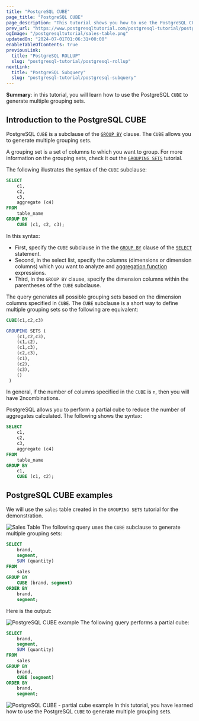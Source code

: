 ```yaml
---
title: "PostgreSQL CUBE"
page_title: "PostgreSQL CUBE"
page_description: "This tutorial shows you how to use the PostgreSQL CUBE to generate multiple grouping sets."
prev_url: "https://www.postgresqltutorial.com/postgresql-tutorial/postgresql-cube/"
ogImage: "/postgresqltutorial/sales-table.png"
updatedOn: "2024-07-01T01:06:31+00:00"
enableTableOfContents: true
previousLink: 
  title: "PostgreSQL ROLLUP"
  slug: "postgresql-tutorial/postgresql-rollup"
nextLink: 
  title: "PostgreSQL Subquery"
  slug: "postgresql-tutorial/postgresql-subquery"
---
```





**Summary**: in this tutorial, you will learn how to use the PostgreSQL `CUBE` to generate multiple grouping sets.


## Introduction to the PostgreSQL CUBE

PostgreSQL `CUBE` is a subclause of the [`GROUP BY`](postgresql-group-by) clause. The `CUBE` allows you to generate multiple grouping sets.

A grouping set is a set of columns to which you want to group. For more information on the grouping sets, check it out the [`GROUPING SETS`](postgresql-grouping-sets) tutorial.

The following illustrates the syntax of the `CUBE` subclause:


```sql
SELECT
    c1,
    c2,
    c3,
    aggregate (c4)
FROM
    table_name
GROUP BY
    CUBE (c1, c2, c3);

```
In this syntax:

* First, specify the `CUBE` subclause in the the [`GROUP BY`](postgresql-group-by) clause of the [`SELECT`](postgresql-select) statement.
* Second, in the select list, specify the columns (dimensions or dimension columns) which you want to analyze and [aggregation function](../postgresql-aggregate-functions) expressions.
* Third, in the `GROUP BY` clause, specify the dimension columns within the parentheses of the `CUBE` subclause.

The query generates all possible grouping sets based on the dimension columns specified in `CUBE`. The `CUBE` subclause is a short way to define multiple grouping sets so the following are equivalent:


```sql
CUBE(c1,c2,c3) 

GROUPING SETS (
    (c1,c2,c3), 
    (c1,c2),
    (c1,c3),
    (c2,c3),
    (c1),
    (c2),
    (c3), 
    ()
 ) 

```
In general, if the number of columns specified in the `CUBE` is `n`, then you will have 2ncombinations.

PostgreSQL allows you to perform a partial cube to reduce the number of aggregates calculated. The following shows the syntax:


```sql
SELECT
    c1,
    c2,
    c3,
    aggregate (c4)
FROM
    table_name
GROUP BY
    c1,
    CUBE (c1, c2);

```

## PostgreSQL CUBE examples

We will use the `sales` table created in the `GROUPING SETS` tutorial for the demonstration.


![Sales Table](/postgresqltutorial/sales-table.png)
The following query uses the `CUBE` subclause to generate multiple grouping sets:


```sql
SELECT
    brand,
    segment,
    SUM (quantity)
FROM
    sales
GROUP BY
    CUBE (brand, segment)
ORDER BY
    brand,
    segment;

```
Here is the output:


![PostgreSQL CUBE example](/postgresqltutorial/PostgreSQL-CUBE-example.png)
The following query performs a partial cube:


```sql
SELECT
    brand,
    segment,
    SUM (quantity)
FROM
    sales
GROUP BY
    brand,
    CUBE (segment)
ORDER BY
    brand,
    segment;

```

![PostgreSQL CUBE - partial cube example](/postgresqltutorial/PostgreSQL-CUBE-partial-cube-example.png)
In this tutorial, you have learned how to use the PostgreSQL `CUBE` to generate multiple grouping sets.

